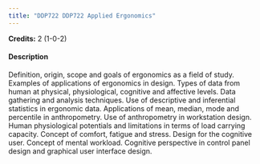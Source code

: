 ```yaml
---
title: "DDP722 DDP722 Applied Ergonomics"
---
```

**Credits:** 2 (1-0-2)

#### Description
Definition, origin, scope and goals of ergonomics as a field of study. Examples of applications of ergonomics in design. Types of data from human at physical, physiological, cognitive and affective levels. Data gathering and analysis techniques. Use of descriptive and inferential statistics in ergonomic data. Applications of mean, median, mode and percentile in anthropometry. Use of anthropometry in workstation design. Human physiological potentials and limitations in terms of load carrying capacity. Concept of comfort, fatigue and stress. Design for the cognitive user. Concept of mental workload. Cognitive perspective in control panel design and graphical user interface design.